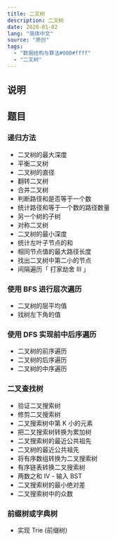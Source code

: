 ```yaml
---
title: 二叉树
description: 二叉树
date: 2020-01-02
lang: "简体中文"
source: "原创"
tags:
  - "数据结构与算法#000#ffff"
  - "二叉树"
---
```


## 说明

## 题目

### 递归方法

- 二叉树的最大深度
- 平衡二叉树
- 二叉树的直径
- 翻转二叉树
- 合并二叉树
- 判断路径和是否等于一个数
- 统计路径和等于一个数的路径数量
- 另一个树的子树
- 对称二叉树
- 二叉树的最小深度
- 统计左叶子节点的和
- 相同节点值的最大路径长度
- 找出二叉树中第二小的节点
- 间隔遍历「 打家劫舍 III 」

### 使用 BFS 进行层次遍历

- 二叉树的层平均值
- 找树左下角的值

### 使用 DFS 实现前中后序遍历

- 二叉树的前序遍历
- 二叉树的后序遍历
- 二叉树的中序遍历

### 二叉查找树

- 验证二叉搜索树
- 修剪二叉搜索树
- 二叉搜索树中第 K 小的元素
- 把二叉搜索树转换为累加树
- 二叉搜索树的最近公共祖先
- 二叉树的最近公共祖先
- 将有序数组转换为二叉搜索树
- 有序链表转换二叉搜索树
- 两数之和 IV - 输入 BST
- 二叉搜索树的最小绝对差
- 二叉搜索树中的众数

### 前缀树或字典树

- 实现 Trie (前缀树)
